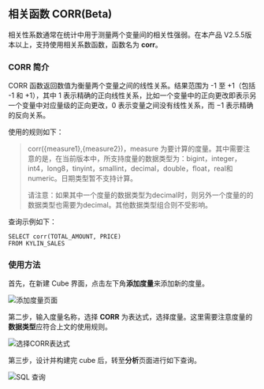 ## 相关函数 CORR(Beta)

相关性系数通常在统计中用于测量两个变量间的相关性强弱。在本产品 V2.5.5版本以上，支持使用相关系数函数，函数名为 **corr**。

### CORR 简介 ###

CORR 函数返回数值为衡量两个变量之间的线性关系。结果范围为 -1 至 +1（包括 -1 和 +1），其中 1 表示精确的正向线性关系，比如一个变量中的正向更改即表示另一个变量中对应量级的正向更改，0 表示变量之间没有线性关系，而 −1 表示精确的反向关系。

使用的规则如下：

> corr({measure1},{measure2})，measure 为要计算的度量。其中需要注意的是，在当前版本中，所支持度量的数据类型为：bigint，integer，int4，long8，tinyint，smallint，decimal，double，float，real和numeric。日期类型暂不支持计算。
>
> 请注意：如果其中一个度量的数据类型为decimal时，则另外一个度量的的数据类型也需要为decimal。其他数据类型组合则不受影响。

查询示例如下：

```
SELECT corr(TOTAL_AMOUNT, PRICE)
FROM KYLIN_SALES
```

### 使用方法 ###

首先，在新建 Cube 界面，点击左下角**添加度量**来添加新的度量。

![添加度量页面](images/corr/cube_cn.png)

第二步，输入度量名称，选择 **CORR** 为表达式，选择度量。这里需要注意度量的**数据类型**应符合上文的使用规则。

![选择CORR表达式](images/corr/expression_cn.png)

第三步，设计并构建完 cube 后，转至**分析**页面进行如下查询。

![SQL 查询](images/corr/query_cn.png)
